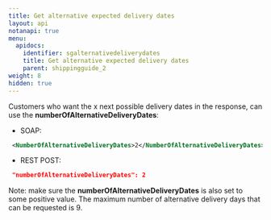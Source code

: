 ```yaml
---
title: Get alternative expected delivery dates
layout: api
notanapi: true
menu:
  apidocs:
    identifier: sgalternativedeliverydates
    title: Get alternative expected delivery dates
    parent: shippingguide_2
weight: 8
hidden: true
---
```

Customers who want the x next possible delivery dates in the response, can use the **numberOfAlternativeDeliveryDates**:
* SOAP: 
```xml
 <NumberOfAlternativeDeliveryDates>2</NumberOfAlternativeDeliveryDates>
```
* REST POST: 
```json
 "numberOfAlternativeDeliveryDates": 2
```

Note: make sure the **numberOfAlternativeDeliveryDates** is also set to some positive value. The maximum number of alternative delivery days that can be requested is 9.
